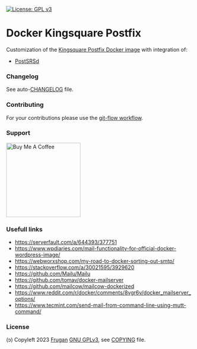 [![License: GPL v3](https://img.shields.io/badge/License-GPLv3-blue.svg)](https://www.gnu.org/licenses/gpl-3.0)

# Docker Kingsquare Postfix

Customization of the [Kingsquare Postfix Docker image](https://github.com/kingsquare/docker-postfix) with integration of:

- [PostSRSd](https://github.com/roehling/postsrsd)

### Changelog

See auto-[CHANGELOG](CHANGELOG.md) file.

### Contributing

For your contributions please use the [git-flow workflow](https://danielkummer.github.io/git-flow-cheatsheet/).

### Support

<!-- 
https://www.buymeacoffee.com/brand 
https://stackoverflow.com/a/26138535/3929620
https://github.com/nrobinson2000/donate-bitcoin
https://bitcoin.stackexchange.com/a/48744
https://github.com/KristinitaTest/KristinitaTest.github.io/blob/master/donate/Bitcoin-Protocol-Markdown.md
-->
[<img src="https://cdn.buymeacoffee.com/buttons/v2/default-yellow.png" width="200" alt="Buy Me A Coffee">](https://buymeacoff.ee/frugan)

### Usefull links

- https://serverfault.com/a/644393/377751
- https://www.wpdiaries.com/mail-functionality-for-official-docker-wordpress-image/
- https://webworxshop.com/my-road-to-docker-sorting-out-smtp/
- https://stackoverflow.com/a/30021595/3929620
- https://github.com/Mailu/Mailu
- https://github.com/tomav/docker-mailserver
- https://github.com/mailcow/mailcow-dockerized
- https://www.reddit.com/r/docker/comments/8vgr6v/docker_mailserver_options/
- https://www.tecmint.com/send-mail-from-command-line-using-mutt-command/

### License

(ɔ) Copyleft 2023 [Frugan](https://frugan.it)
[GNU GPLv3](https://choosealicense.com/licenses/gpl-3.0/), see [COPYING](COPYING) file.
